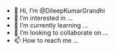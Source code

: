 - 👋 Hi, I’m @DileepKumarGrandhi
- 👀 I’m interested in ...
- 🌱 I’m currently learning ...
- 💞️ I’m looking to collaborate on ...
- 📫 How to reach me ...

<!---
DileepKumarGrandhi/DileepKumarGrandhi is a ✨ special ✨ repository because its `README.md` (this file) appears on your GitHub profile.
You can click the Preview link to take a look at your changes.
--->
